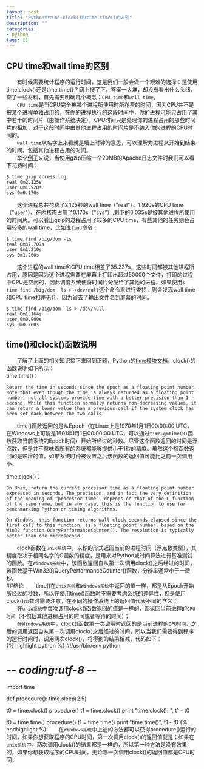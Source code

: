 ```yaml
---
layout: post
title: "Python中time.clock()和time.time()的区别"
description: ""
categories: 
- python
tags: []
---
```


## CPU time和wall time的区别
　　有时候需要统计程序的运行时间，这是我们一般会做一个艰难的选择：是使用time.clock()还是time.time()？网上搜了下，答案一大堆，却没有看出什么头绪，查了一些材料，首先需要明确几个概念：`CPU time`和`wall time`。  
　　`CPU time`是当CPU完全被某个进程所使用时所花费的时间，因为CPU并不是被某个进程单独占用的，在你的进程执行的这段时间中，你的进程可能只占用了其中若干的时间片（由操作系统决定），CPU时间只是处理你的进程占用的那些时间片的相加，对于这段时间中由其他进程占用的时间片是不纳入你的进程的CPU时间的。  
　　`wall time`从名字上来看就是墙上时钟的意思，可以理解为进程从开始到结束的时间，包括其他进程占用的时间。  
　　举个[例子](https://service.futurequest.net/index.php?/Knowledgebase/Article/View/407)来说，当使用gzip压缩一个20MB的Apache日志文件时我们可以看下花费时间：  

	$ time gzip access.log
	real 0m2.125s
	user 0m1.920s
	sys 0m0.170s  
　　这个进程总共花费了2.125秒的wall time（"real"）、1.920s的CPU time（"user"）、在内核态占用了0.170s（"sys"）,剩下的0.035s是被其他进程所使用的时间片。可以看出gzip的过程占用了较多的CPU time，有些其他的任务则会占用较多的wall time，比如说`find`命令：  

	$ time find /big/dom -ls
	real 0m37.707s
	user 0m1.210s
	sys 0m1.260s
　　这个进程的wall time和CPU time相差了35.237s，这些时间都被其他进程所占用，原因是因为这个进程需要在屏幕上打印出超过50000个文件，打印的过程中CPU是空闲的，因此调度系统便将时间片分配给了其他的进程。如果使用`$ time find /big/dom -ls > /dev/null`这个命令来进行查找，则会发现wall time和CPU time相差无几，因为省去了输出文件名到屏幕的时间。  

	$ time find /big/dom -ls > /dev/null
	real 0m1.164s
	user 0m0.900s
	sys 0m0.260s     
## time()和clock()函数说明
　　了解了上面的相关知识接下来回到正题，Python的[time模块文档](https://docs.python.org/2/library/time.html#time.clock)，clock()的函数说明如下所示：  
time.time()：  

	Return the time in seconds since the epoch as a floating point number. Note that even though the time is always returned as a floating point number, not all systems provide time with a better precision than 1 second. While this function normally returns non-decreasing values, it can return a lower value than a previous call if the system clock has been set back between the two calls.
 
　　time()函数返回的是从Epoch（在Linux上是1970年1月1日00:00:00 UTC，在Windows上可能是1601年1月1日00:00:00 UTC，可以通过`time.gmtime(0)`函数获取当前系统的Epoch时间）开始所经过的秒数。尽管这个函数返回的时间是浮点数，但是并不意味着所有的系统都能够提供小于1秒的精度。虽然这个额函数返回的是递增的值，如果系统时钟被设置之后该函数的返回值可能比之前一次调用小。  

time.clock()：  

	On Unix, return the current processor time as a floating point number expressed in seconds. The precision, and in fact the very definition of the meaning of “processor time”, depends on that of the C function of the same name, but in any case, this is the function to use for benchmarking Python or timing algorithms.
	
	On Windows, this function returns wall-clock seconds elapsed since the first call to this function, as a floating point number, based on the Win32 function QueryPerformanceCounter(). The resolution is typically better than one microsecond.
　　clock函数在`unix系统`中，以秒的形式返回当前的进程时间（浮点数类型），其精度取决于相同名字的C函数的精度，是用来对Python或时间算法进行基准测试的函数。在`Windows系统`中，该函数返回自从第一次调用clock()之后经过的时间，该函数基于Win32的QueryPerformanceCounter()函数，分辨率通常小于一微秒。  
##结论
　　time()在`unix系统`和`Windows系统`中返回的值一样，都是从Epoch开始所经过的秒数，所以在使用time()函数时不需要考虑系统的差异性，但是使用clock()函数时需要注意，在不同的操作系统上的返回值代表不同的含义：    
　　在`unix系统`中每次调用clock()函数返回的值是一样的，都返回当前进程的`CPU时间`（不包括其他进程占用的时间或者等待的时间）；     
　　在`Windows系统`中，clock()函数第一次调用时返回的是当前进程的`CPU时间`，之后的调用返回自从第一次调用clock()之后经过的时间，所以当我们需要得到程序的运行时间时，调用两次clock()，将得到的结果相减，代码如下：      
{% highlight python %}
#!/usr/bin/env python
# -*- coding:utf-8 -*-
import time

def procedure():
    time.sleep(2.5)

t0 = time.clock()
procedure()
t1 = time.clock()
print "time.clock(): ", t1 - t0

t0 = time.time()
procedure()
t1 = time.time()
print "time.time()", t1 - t0
{% endhighlight %} 
　　在`Windows系统`中上述的方法都可以获得procedure()运行的时间，如果你想获取程序的CPU时间，第一次调用clock()的返回值就是；如果在`unix系统`中，两次调用clock()的结果都是一样的，所以第一种方法是没有效果的，如果你想获取程序的CPU时间，无论哪一次调用clock()的返回值都是CPU时间。  